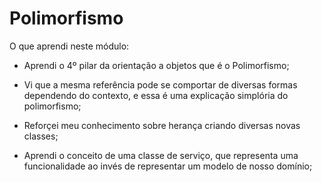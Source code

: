 # Polimorfismo

O que aprendi neste módulo:

- Aprendi o 4º pilar da orientação a objetos que é o Polimorfismo;

- Vi que a mesma referência pode se comportar de diversas formas dependendo do contexto, e essa é uma explicação simplória do polimorfismo;

- Reforçei meu conhecimento sobre herança criando diversas novas classes;

- Aprendi o conceito de uma classe de serviço, que representa uma funcionalidade ao invés de representar um modelo de nosso domínio;